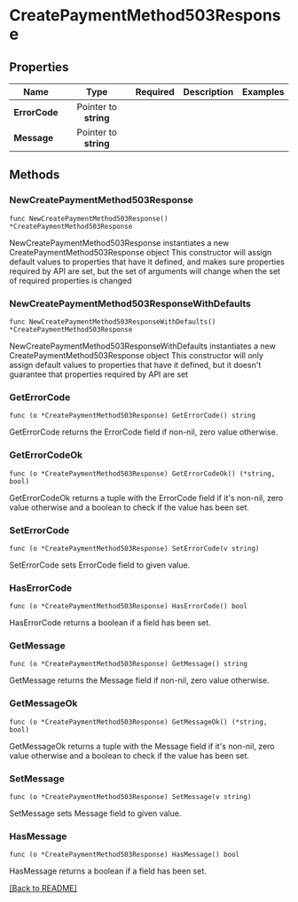 # CreatePaymentMethod503Response


## Properties
| Name | Type | Required | Description | Examples |
|------------|:-------------:|:-------------:|-------------|:-------------:|
| **ErrorCode** | Pointer to **string** |  |  |  |
| **Message** | Pointer to **string** |  |  |  |

## Methods

### NewCreatePaymentMethod503Response

`func NewCreatePaymentMethod503Response() *CreatePaymentMethod503Response`

NewCreatePaymentMethod503Response instantiates a new CreatePaymentMethod503Response object
This constructor will assign default values to properties that have it defined,
and makes sure properties required by API are set, but the set of arguments
will change when the set of required properties is changed

### NewCreatePaymentMethod503ResponseWithDefaults

`func NewCreatePaymentMethod503ResponseWithDefaults() *CreatePaymentMethod503Response`

NewCreatePaymentMethod503ResponseWithDefaults instantiates a new CreatePaymentMethod503Response object
This constructor will only assign default values to properties that have it defined,
but it doesn't guarantee that properties required by API are set

### GetErrorCode

`func (o *CreatePaymentMethod503Response) GetErrorCode() string`

GetErrorCode returns the ErrorCode field if non-nil, zero value otherwise.

### GetErrorCodeOk

`func (o *CreatePaymentMethod503Response) GetErrorCodeOk() (*string, bool)`

GetErrorCodeOk returns a tuple with the ErrorCode field if it's non-nil, zero value otherwise
and a boolean to check if the value has been set.

### SetErrorCode

`func (o *CreatePaymentMethod503Response) SetErrorCode(v string)`

SetErrorCode sets ErrorCode field to given value.

### HasErrorCode

`func (o *CreatePaymentMethod503Response) HasErrorCode() bool`

HasErrorCode returns a boolean if a field has been set.

### GetMessage

`func (o *CreatePaymentMethod503Response) GetMessage() string`

GetMessage returns the Message field if non-nil, zero value otherwise.

### GetMessageOk

`func (o *CreatePaymentMethod503Response) GetMessageOk() (*string, bool)`

GetMessageOk returns a tuple with the Message field if it's non-nil, zero value otherwise
and a boolean to check if the value has been set.

### SetMessage

`func (o *CreatePaymentMethod503Response) SetMessage(v string)`

SetMessage sets Message field to given value.

### HasMessage

`func (o *CreatePaymentMethod503Response) HasMessage() bool`

HasMessage returns a boolean if a field has been set.


[[Back to README]](../../README.md)


